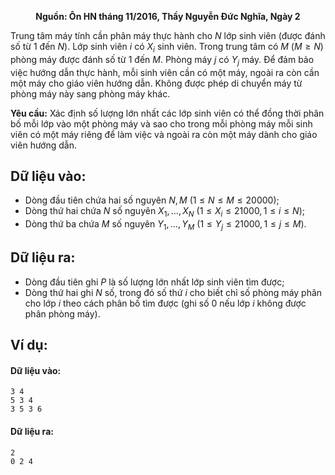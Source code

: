 **<center>Nguồn: Ôn HN tháng 11/2016, Thầy Nguyễn Đức Nghĩa, Ngày 2</center>**

Trung tâm máy tính cần phân máy thực hành cho $N$ lớp sinh viên (được đánh số từ $1$ đến $N$). Lớp sinh viên $i$ có $X_i$ sinh viên. Trong trung tâm có $M\ (M \ge N)$ phòng máy được đánh số từ $1$ đến $M$. Phòng máy $j$ có $Y_j$ máy. Để đảm bảo việc hướng dẫn thực hành, mỗi sinh viên cần có một máy, ngoài ra còn cần một máy cho giáo viên hướng dẫn. Không được phép di chuyển máy từ phòng máy này sang phòng máy khác.

**Yêu cầu:** Xác định số lượng lớn nhất các lớp sinh viên có thể đồng thời phân bố mỗi lớp vào một phòng máy và sao cho trong mỗi phòng máy mỗi sinh viên có một máy riêng để làm việc và ngoài ra còn một máy dành cho giáo viên hướng dẫn.

## Dữ liệu vào:
- Dòng đầu tiên chứa hai số nguyên $N, M\ (1 \le N \le M \le 20000)$;
- Dòng thứ hai chứa $N$ số nguyên $X_1, \dots, X_N\ (1 \le X_i \le 21000, 1 \le i \le N)$;
- Dòng thứ ba chứa $M$ số nguyên $Y_1, \dots, Y_M\ (1 \le Y_j \le 21000, 1 \le j \le M)$.

## Dữ liệu ra:
- Dòng đầu tiên ghi $P$ là số lượng lớn nhất lớp sinh viên tìm được;
- Dòng thứ hai ghi $N$ số, trong đó số thứ $i$ cho biết chỉ số phòng máy phân cho lớp $i$ theo cách phân bố tìm được (ghi số $0$ nếu lớp $i$ không được phân phòng máy).

## Ví dụ:
#### Dữ liệu vào:
```
3 4
5 3 4
3 5 3 6
```

#### Dữ liệu ra:
```
2
0 2 4
```